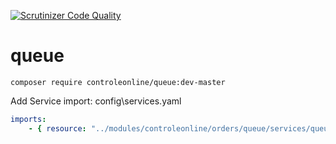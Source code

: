 [![Scrutinizer Code Quality](https://scrutinizer-ci.com/g/controleonline/api-platform-queue/badges/quality-score.png?b=master)](https://scrutinizer-ci.com/g/controleonline/api-platform-queue/?branch=master)

# queue


`composer require controleonline/queue:dev-master`

Add Service import:
config\services.yaml

```yaml
imports:
    - { resource: "../modules/controleonline/orders/queue/services/queue.yaml" }    
```
